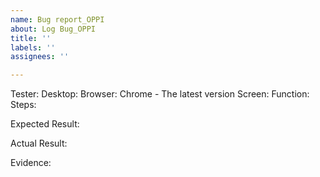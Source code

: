 ```yaml
---
name: Bug report_OPPI
about: Log Bug_OPPI
title: ''
labels: ''
assignees: ''

---
```


Tester: 
Desktop: Browser: Chrome - The latest version
Screen: 
Function: 
Steps:

Expected Result:

Actual Result:

Evidence:
